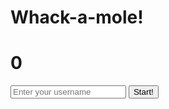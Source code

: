 <html lang="en">
<head>
  <meta charset="UTF-8">
  <title>Whack A Mole!</title>
  <link href='https://fonts.googleapis.com/css?family=Amatic+SC:400,700' rel='stylesheet' type='text/css'>
  <link rel="stylesheet" href="style.css">
</head>
<body>
  
  <h1>Whack-a-mole!</h1>
  <h1 class="score"> 0</h1>
  <div class = "start">
  <input type="text" id="usernameInput" placeholder="Enter your username">
  <button onClick="startGame()">Start!</button>
  </div>

  <div class="game">
    <div class="hole hole1">
      <div class="mole"></div>
    </div>
    <div class="hole hole2">
      <div class="mole"></div>
    </div>
    <div class="hole hole3">
      <div class="mole"></div>
    </div>
    <div class="hole hole4">
      <div class="mole"></div>
    </div>
    <div class="hole hole5">
      <div class="mole"></div>
    </div>
    <div class="hole hole6">
      <div class="mole"></div>
    </div>
  <div class="hole hole7">
    <div class="mole"></div>
  </div>
  <div class="hole hole8">
    <div class="mole"></div>
  </div>
  <div class="hole hole9">
    <div class="mole"></div>
  </div>
</div>

<script src="script.js"></script>
</body>
</html>